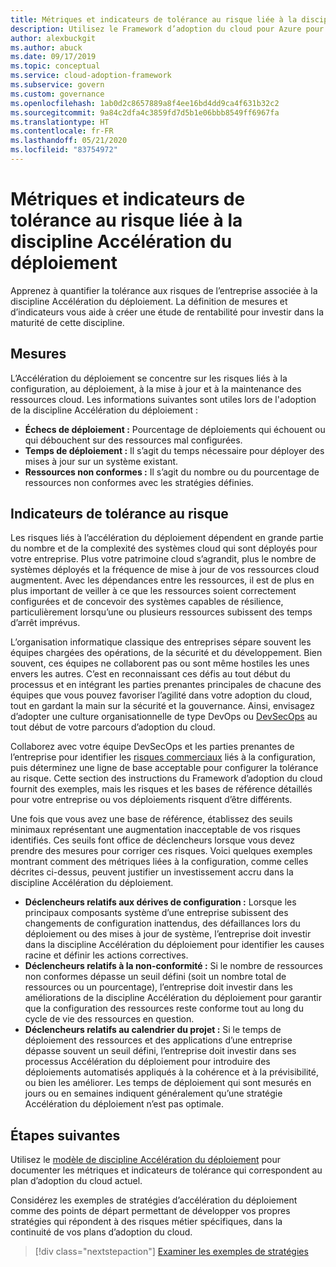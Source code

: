 ```yaml
---
title: Métriques et indicateurs de tolérance au risque liée à la discipline Accélération du déploiement
description: Utilisez le Framework d’adoption du cloud pour Azure pour quantifier la tolérance au risque métier liée à la discipline Accélération du déploiement.
author: alexbuckgit
ms.author: abuck
ms.date: 09/17/2019
ms.topic: conceptual
ms.service: cloud-adoption-framework
ms.subservice: govern
ms.custom: governance
ms.openlocfilehash: 1ab0d2c8657889a8f4ee16bd4dd9ca4f631b32c2
ms.sourcegitcommit: 9a84c2dfa4c3859fd7d5b1e06bbb8549ff6967fa
ms.translationtype: HT
ms.contentlocale: fr-FR
ms.lasthandoff: 05/21/2020
ms.locfileid: "83754972"
---
```

# <a name="risk-tolerance-metrics-and-indicators-in-the-deployment-acceleration-discipline"></a>Métriques et indicateurs de tolérance au risque liée à la discipline Accélération du déploiement

Apprenez à quantifier la tolérance aux risques de l’entreprise associée à la discipline Accélération du déploiement. La définition de mesures et d’indicateurs vous aide à créer une étude de rentabilité pour investir dans la maturité de cette discipline.

## <a name="metrics"></a>Mesures

L’Accélération du déploiement se concentre sur les risques liés à la configuration, au déploiement, à la mise à jour et à la maintenance des ressources cloud. Les informations suivantes sont utiles lors de l'adoption de la discipline Accélération du déploiement :

- **Échecs de déploiement :** Pourcentage de déploiements qui échouent ou qui débouchent sur des ressources mal configurées.
- **Temps de déploiement :** Il s’agit du temps nécessaire pour déployer des mises à jour sur un système existant.
- **Ressources non conformes :** Il s’agit du nombre ou du pourcentage de ressources non conformes avec les stratégies définies.

## <a name="risk-tolerance-indicators"></a>Indicateurs de tolérance au risque

Les risques liés à l’accélération du déploiement dépendent en grande partie du nombre et de la complexité des systèmes cloud qui sont déployés pour votre entreprise. Plus votre patrimoine cloud s’agrandit, plus le nombre de systèmes déployés et la fréquence de mise à jour de vos ressources cloud augmentent. Avec les dépendances entre les ressources, il est de plus en plus important de veiller à ce que les ressources soient correctement configurées et de concevoir des systèmes capables de résilience, particulièrement lorsqu’une ou plusieurs ressources subissent des temps d’arrêt imprévus.

L’organisation informatique classique des entreprises sépare souvent les équipes chargées des opérations, de la sécurité et du développement. Bien souvent, ces équipes ne collaborent pas ou sont même hostiles les unes envers les autres. C’est en reconnaissant ces défis au tout début du processus et en intégrant les parties prenantes principales de chacune des équipes que vous pouvez favoriser l’agilité dans votre adoption du cloud, tout en gardant la main sur la sécurité et la gouvernance. Ainsi, envisagez d’adopter une culture organisationnelle de type DevOps ou [DevSecOps](https://www.microsoft.com/devsecops) au tout début de votre parcours d’adoption du cloud.

Collaborez avec votre équipe DevSecOps et les parties prenantes de l’entreprise pour identifier les [risques commerciaux](./business-risks.md) liés à la configuration, puis déterminez une ligne de base acceptable pour configurer la tolérance au risque. Cette section des instructions du Framework d’adoption du cloud fournit des exemples, mais les risques et les bases de référence détaillés pour votre entreprise ou vos déploiements risquent d’être différents.

Une fois que vous avez une base de référence, établissez des seuils minimaux représentant une augmentation inacceptable de vos risques identifiés. Ces seuils font office de déclencheurs lorsque vous devez prendre des mesures pour corriger ces risques. Voici quelques exemples montrant comment des métriques liées à la configuration, comme celles décrites ci-dessus, peuvent justifier un investissement accru dans la discipline Accélération du déploiement.

- **Déclencheurs relatifs aux dérives de configuration :** Lorsque les principaux composants système d’une entreprise subissent des changements de configuration inattendus, des défaillances lors du déploiement ou des mises à jour de système, l’entreprise doit investir dans la discipline Accélération du déploiement pour identifier les causes racine et définir les actions correctives.
- **Déclencheurs relatifs à la non-conformité :** Si le nombre de ressources non conformes dépasse un seuil défini (soit un nombre total de ressources ou un pourcentage), l’entreprise doit investir dans les améliorations de la discipline Accélération du déploiement pour garantir que la configuration des ressources reste conforme tout au long du cycle de vie des ressources en question.
- **Déclencheurs relatifs au calendrier du projet :** Si le temps de déploiement des ressources et des applications d’une entreprise dépasse souvent un seuil défini, l’entreprise doit investir dans ses processus Accélération du déploiement pour introduire des déploiements automatisés appliqués à la cohérence et à la prévisibilité, ou bien les améliorer. Les temps de déploiement qui sont mesurés en jours ou en semaines indiquent généralement qu’une stratégie Accélération du déploiement n’est pas optimale.

## <a name="next-steps"></a>Étapes suivantes

Utilisez le [modèle de discipline Accélération du déploiement](./template.md) pour documenter les métriques et indicateurs de tolérance qui correspondent au plan d’adoption du cloud actuel.

Considérez les exemples de stratégies d’accélération du déploiement comme des points de départ permettant de développer vos propres stratégies qui répondent à des risques métier spécifiques, dans la continuité de vos plans d’adoption du cloud.

> [!div class="nextstepaction"]
> [Examiner les exemples de stratégies](./policy-statements.md)
